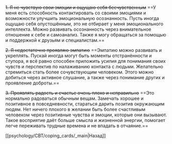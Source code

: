 ~~1. Я не чувствую свои эмоции и ощущаю себя бесчувственным~~
==У меня есть способность контактировать со своими эмоциями и возможности улучшить эмоциональную осознанность. Пусть иногда ощущаю себя опустошённым, это не отбирает у меня эмоционального интеллекта. Можно развивать осознанность через внимательное отношение к себе и самоанализ. Также я могу обращаться за помощью и поддержкой к друзьям и специалистам.==

~~2. Я недостаточно проявляю эмпатию~~
==Эмпатию можно развивать и укреплять. Пускай иногда могут быть моменты отстранённости и ступора, я всё равно способен приложить усилия для понимания своих чувств и перспектив по налаживанию контакта с людьми. Желательно стремиться стать более сочувствующим человеком. Этого можно добиться через активное слушание, а также через понимание других и проявление доброты.==

~~3. Проявлять радость и счастье очень плохо и неправильно~~
==Это нормально радоваться обычным вещам. Замечать хорошее и позитивное в повседневности, стараться дарить позитив окружающим людям. Нет ничего плохого в желании быть более счастливым человеком через позитивные чувства и эмоции, которые они вызывают. Такое восприятие даёт больше смысла и жизненной энергии, помогает легче переживать трудные времена и не впадать в отчаяние.==

[[psychology/CBT/coping_cards/_main|Назад]]
